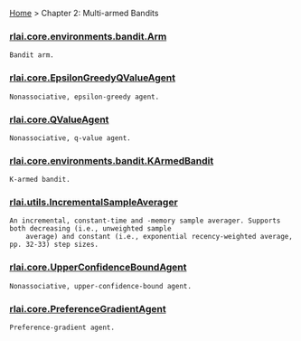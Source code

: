 [Home](index.md) > Chapter 2:  Multi-armed Bandits
### [rlai.core.environments.bandit.Arm](https://github.com/MatthewGerber/rlai/tree/master/src/rlai/core/environments/bandit.py#L15)
```
Bandit arm.
```
### [rlai.core.EpsilonGreedyQValueAgent](https://github.com/MatthewGerber/rlai/tree/master/src/rlai/core/__init__.py#L655)
```
Nonassociative, epsilon-greedy agent.
```
### [rlai.core.QValueAgent](https://github.com/MatthewGerber/rlai/tree/master/src/rlai/core/__init__.py#L551)
```
Nonassociative, q-value agent.
```
### [rlai.core.environments.bandit.KArmedBandit](https://github.com/MatthewGerber/rlai/tree/master/src/rlai/core/environments/bandit.py#L81)
```
K-armed bandit.
```
### [rlai.utils.IncrementalSampleAverager](https://github.com/MatthewGerber/rlai/tree/master/src/rlai/utils.py#L17)
```
An incremental, constant-time and -memory sample averager. Supports both decreasing (i.e., unweighted sample
    average) and constant (i.e., exponential recency-weighted average, pp. 32-33) step sizes.
```
### [rlai.core.UpperConfidenceBoundAgent](https://github.com/MatthewGerber/rlai/tree/master/src/rlai/core/__init__.py#L813)
```
Nonassociative, upper-confidence-bound agent.
```
### [rlai.core.PreferenceGradientAgent](https://github.com/MatthewGerber/rlai/tree/master/src/rlai/core/__init__.py#L939)
```
Preference-gradient agent.
```
